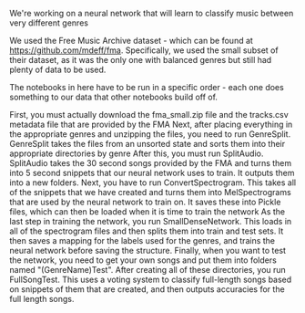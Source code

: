 We're working on a neural network that will learn to classify music between very different genres

We used the Free Music Archive dataset - which can be found at https://github.com/mdeff/fma.
Specifically, we used the small subset of their dataset, as it was the only one with balanced genres but still had plenty of data to be used.

The notebooks in here have to be run in a specific order - each one does something to our data that other notebooks build off of.  

First, you must actually download the fma_small.zip file and the tracks.csv metadata file that are provided by the FMA
Next, after placing everything in the appropriate genres and unzipping the files, you need to run GenreSplit.  GenreSplit takes the files from an unsorted state and sorts them into their appropriate directories by genre
After this, you must run SplitAudio.  SplitAudio takes the 30 second songs provided by the FMA and turns them into 5 second snippets that our neural network uses to train.  It outputs them into a new folders.
Next, you have to run ConvertSpectrogram.  This takes all of the snippets that we have created and turns them into MelSpectrograms that are used by the neural network to train on.  It saves these into Pickle files, which can then be loaded when it is time to train the network
As the last step in training the network, you run SmallDenseNetwork.  This loads in all of the spectrogram files and then splits them into train and test sets.  It then saves a mapping for the labels used for the genres, and trains the neural network before saving the structure.
Finally, when you want to test the network, you need to get your own songs and put them into folders named "(GenreName)Test".  After creating all of these directories, you run FullSongTest.  This uses a voting system to classify full-length songs based on snippets of them that are created, and then outputs accuracies for the full length songs.
